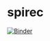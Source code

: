 # spirec

[![Binder](https://mybinder.org/badge.svg)](https://mybinder.org/v2/gh/esaSPICEservice/spirec/master?filepath=notebooks%2Fspirec_sketch-navcam-chury.ipynb)


